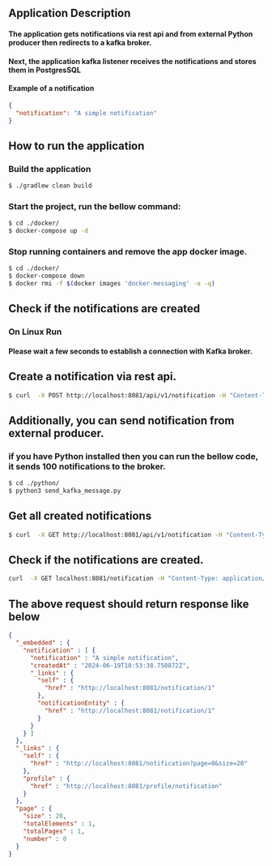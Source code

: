 ## Application Description
#### The application gets notifications via rest api and from external Python producer then redirects to a kafka broker.
#### Next, the application kafka listener receives the notifications and stores them in PostgresSQL

#### Example of a notification
```json
{
  "notification": "A simple notification"
}
```

## How to run the application
### Build the application
```bash
$ ./gradlew clean build
```

### Start the project, run the bellow command:
```bash
$ cd ./docker/
$ docker-compose up -d
```

### Stop running containers and remove the app docker image.
```bash
$ cd ./docker/
$ docker-compose down
$ docker rmi -f $(docker images 'docker-messaging' -a -q)
```

## Check if the notifications are created
### On Linux Run
#### Please wait a few seconds to establish a connection with Kafka broker.
## Create a notification via rest api. 
```bash
$ curl  -X POST http://localhost:8081/api/v1/notification -H "Content-Type: application/json" -d "{\"notification\":\"A simple notification\"}'"
```

## Additionally, you can send notification from external producer.
### if you have Python installed then you can run the bellow code, it sends 100 notifications to the broker.
```bash
$ cd ./python/
$ python3 send_kafka_message.py
```
## Get all created notifications
```bash
$ curl  -X GET http://localhost:8081/api/v1/notification -H "Content-Type: application/json"
```
## Check if the notifications are created.
```bash
curl  -X GET localhost:8081/notification -H "Content-Type: application/json"
```

## The above request should return response like below
```json
{
  "_embedded" : {
    "notification" : [ {
      "notification" : "A simple notification",
      "createdAt" : "2024-06-19T10:53:38.750872Z",
      "_links" : {
        "self" : {
          "href" : "http://localhost:8081/notification/1"
        },
        "notificationEntity" : {
          "href" : "http://localhost:8081/notification/1"
        }
      }
    } ]
  },
  "_links" : {
    "self" : {
      "href" : "http://localhost:8081/notification?page=0&size=20"
    },
    "profile" : {
      "href" : "http://localhost:8081/profile/notification"
    }
  },
  "page" : {
    "size" : 20,
    "totalElements" : 1,
    "totalPages" : 1,
    "number" : 0
  }
}
```